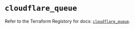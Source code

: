 # `cloudflare_queue`

Refer to the Terraform Registory for docs: [`cloudflare_queue`](https://registry.terraform.io/providers/cloudflare/cloudflare/4.14.0/docs/resources/queue).
